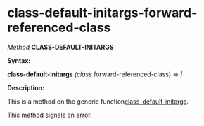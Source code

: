 class-default-initargs-forward-referenced-class
===============================================

*Method* **CLASS-DEFAULT-INITARGS**

**Syntax:**

**class-default-initargs** *(class* forward-referenced-class) => *|*

**Description:**

This is a method on the generic function[class-default-initargs](/meta-object-protocol/class-default-initargs).

This method signals an error.
